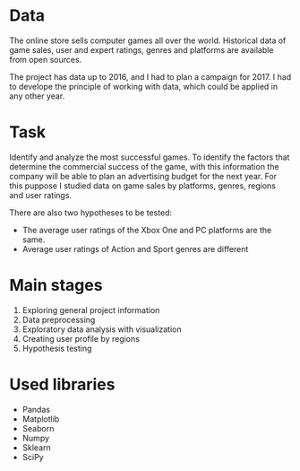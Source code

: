 # Data

The online store sells computer games all over the world. Historical data of game sales, user and expert ratings, genres and platforms are available from open sources.

The project has data up to 2016, and I had to plan a campaign for 2017. I had to develope the principle of working with data, which could be applied in any other year.

# Task 

Identify and analyze the most successful games. To identify the factors that determine the commercial success of the game, with this information the company will be able to plan an advertising budget for the next year. For this puppose I studied data on game sales by platforms, genres, regions and user ratings.

There are also two hypotheses to be tested:

- The average user ratings of the Xbox One and PC platforms are the same.
- Average user ratings of Action and Sport genres are different

# Main stages  

1. Exploring general project information 
2. Data preprocessing
3. Exploratory data analysis with visualization
4. Creating user profile by regions
5. Hypothesis testing

# Used libraries

- Pandas
- Matplotlib
- Seaborn
- Numpy
- Sklearn
- SciPy
